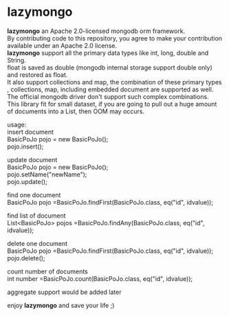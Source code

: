 # lazymongo  

**lazymongo** an Apache 2.0-licensed mongodb orm framework.  
By contributing code to this repository, you agree to make your contribution available under an Apache 2.0 license.  
**lazymongo**  support all the primary data types like int, long, double and String.  
float is saved as double (mongodb internal storage support double only) and restored as float.  
It also support collections and map, the combination of these primary types , collections, map, including embedded document are supported as well.  
The official mongodb driver don't support such complex combinations.  
This library fit for small dataset, if you are going to pull out a huge amount of documents into a List, then OOM may occurs.  

usage:  
insert document  
BasicPoJo pojo = new BasicPoJo();  
pojo.insert();  

update document  
BasicPoJo pojo = new BasicPoJo();  
pojo.setName("newName");  
pojo.update();

find one document  
BasicPoJo pojo =BasicPoJo.findFirst(BasicPoJo.class, eq("id", idvalue));  

find list of document  
List\<BasicPoJo\> pojos =BasicPoJo.findAny(BasicPoJo.class, eq("id", idvalue));  

delete one document  
BasicPoJo pojo =BasicPoJo.findFirst(BasicPoJo.class, eq("id", idvalue));  
pojo.delete();

count number of documents    
int number =BasicPoJo.count(BasicPoJo.class, eq("id", idvalue));    

aggregate support would be added later  

enjoy **lazymongo** and save your life ;)  








